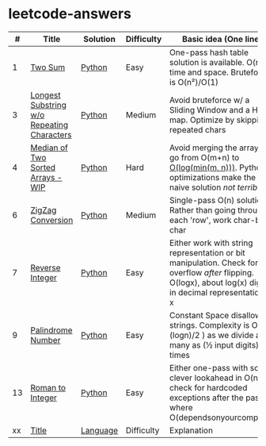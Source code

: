 # leetcode-answers

| # | Title | Solution | Difficulty | Basic idea (One line) |
|---| ----- | -------- | ---------- | --------------------- |
| 1 | [Two Sum](https://leetcode.com/problems/two-sum/) | [Python](https://github.com/tpaschalis/leetcode-answers/tree/master/q1-100/1) | Easy | One-pass hash table solution is available. O(n) in time and space. Bruteforce is  O(n²)/O(1) |
| 3 | [Longest Substring w/o Repeating Characters](https://leetcode.com/problems/longest-substring-without-repeating-characters) | [Python](https://github.com/tpaschalis/leetcode-answers/tree/master/q1-100/3) | Medium | Avoid bruteforce w/ a Sliding Window and a Hash map. Optimize by skipping repeated chars |
| 4 | [Median of Two Sorted Arrays - WIP](https://leetcode.com/problems/median-of-two-sorted-arrays) | [Python](https://github.com/tpaschalis/leetcode-answers/tree/master/q1-100/4) | Hard | Avoid merging the arrays to go from O(m+n) to [O(log(min(m, n)))](https://medium.com/@hazemu/finding-the-median-of-2-sorted-arrays-in-logarithmic-time-1d3f2ecbeb46). Python optimizations make the naive solution *not terrible*. |
| 6  | [ZigZag Conversion](https://leetcode.com/problems/zigzag-conversion/) | [Python](https://github.com/tpaschalis/leetcode-answers/tree/master/q1-100/xx)  | Medium  | Single-pass O(n) solution. Rather than going through each 'row', work char-by-char |
| 7 | [Reverse Integer](https://leetcode.com/problems/reverse-integer) | [Python](https://github.com/tpaschalis/leetcode-answers/tree/master/q1-100/7) | Easy | Either work with string representation or bit manipulation. Check for overflow *after* flipping. O(logx), about log(x) digits in decimal representation of x |
| 9 | [Palindrome Number](https://leetcode.com/problems/palindrome-number/)   | [Python](https://github.com/tpaschalis/leetcode-answers/tree/master/q1-100/9)  | Easy  | Constant Space disallows strings. Complexity is O( (logn)/2 ) as we divide as many as (½ input digits) times |
| 13 | [Roman to Integer](https://leetcode.com/problems/roman-to-integer/) | [Python](https://github.com/tpaschalis/leetcode-answers/tree/master/q1-100/13) | Easy | Either one-pass with some clever lookahead in O(n), or check for hardcoded exceptions after the pass where O(dependsonyourcompiler). |
|  xx  | [Title]()   | [Language](https://github.com/tpaschalis/leetcode-answers/tree/master/q1-100/xx)  | Difficulty  | Explanation |
